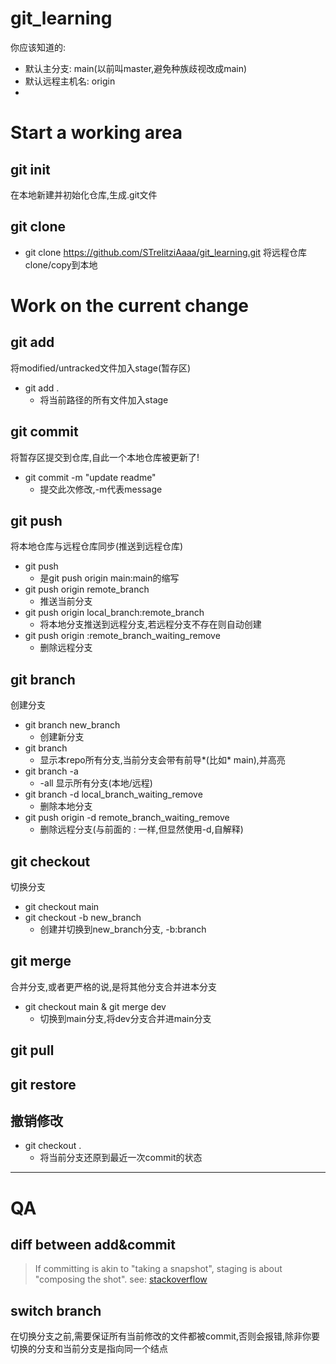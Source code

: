 # git_learning
你应该知道的:
- 默认主分支: main(以前叫master,避免种族歧视改成main)
- 默认远程主机名: origin
- 
# Start a working area
## git init
在本地新建并初始化仓库,生成.git文件
## git clone
- git clone https://github.com/STrelitziAaaa/git_learning.git
将远程仓库clone/copy到本地
# Work on the current change
## git add
将modified/untracked文件加入stage(暂存区)
- git add .
  - 将当前路径的所有文件加入stage
## git commit
将暂存区提交到仓库,自此一个本地仓库被更新了!
- git commit -m "update readme"
  - 提交此次修改,-m代表message
## git push
将本地仓库与远程仓库同步(推送到远程仓库)
- git push
  - 是git push origin main:main的缩写
- git push origin remote_branch
  - 推送当前分支
- git push origin local_branch:remote_branch
  - 将本地分支推送到远程分支,若远程分支不存在则自动创建
- git push origin :remote_branch_waiting_remove
  - 删除远程分支


## git branch
创建分支
- git branch new_branch
  - 创建新分支
- git branch
  - 显示本repo所有分支,当前分支会带有前导*(比如* main),并高亮
- git branch -a
  - -all 显示所有分支(本地/远程)
- git branch -d local_branch_waiting_remove
  - 删除本地分支
- git push origin -d remote_branch_waiting_remove
  - 删除远程分支(与前面的 : 一样,但显然使用-d,自解释)

## git checkout
切换分支
- git checkout main
- git checkout -b new_branch
  - 创建并切换到new_branch分支, -b:branch

## git merge
合并分支,或者更严格的说,是将其他分支合并进本分支
- git checkout main & git merge dev
  - 切换到main分支,将dev分支合并进main分支

## git pull

## git restore


## 撤销修改
- git checkout .
  - 将当前分支还原到最近一次commit的状态
---
# QA
## diff between add&commit
> If committing is akin to "taking a snapshot", staging is about "composing the shot". see: [stackoverflow](https://stackoverflow.com/questions/25351450/what-does-adding-to-the-index-really-mean-in-git)

## switch branch
在切换分支之前,需要保证所有当前修改的文件都被commit,否则会报错,除非你要切换的分支和当前分支是指向同一个结点

